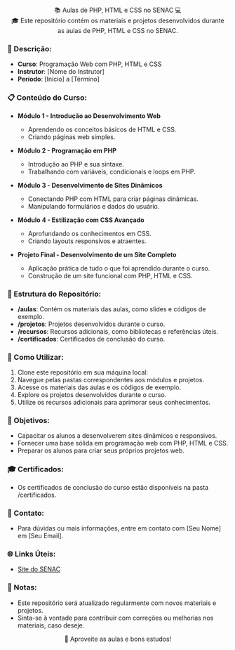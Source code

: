 <div align="center">📚 Aulas de PHP, HTML e CSS no SENAC 💻</div>
<div align="center">🎓 Este repositório contém os materiais e projetos desenvolvidos durante as aulas de PHP, HTML e CSS no SENAC.</div>

### 📌 Descrição:

- **Curso**: Programação Web com PHP, HTML e CSS
- **Instrutor**: [Nome do Instrutor]
- **Período**: [Início] a [Término]

### 📋 Conteúdo do Curso:

- **Módulo 1 - Introdução ao Desenvolvimento Web**
  - Aprendendo os conceitos básicos de HTML e CSS.
  - Criando páginas web simples.
  
- **Módulo 2 - Programação em PHP**
  - Introdução ao PHP e sua sintaxe.
  - Trabalhando com variáveis, condicionais e loops em PHP.
  
- **Módulo 3 - Desenvolvimento de Sites Dinâmicos**
  - Conectando PHP com HTML para criar páginas dinâmicas.
  - Manipulando formulários e dados do usuário.
  
- **Módulo 4 - Estilização com CSS Avançado**
  - Aprofundando os conhecimentos em CSS.
  - Criando layouts responsivos e atraentes.
  
- **Projeto Final - Desenvolvimento de um Site Completo**
  - Aplicação prática de tudo o que foi aprendido durante o curso.
  - Construção de um site funcional com PHP, HTML e CSS.

### 📂 Estrutura do Repositório:

- **/aulas**: Contém os materiais das aulas, como slides e códigos de exemplo.
- **/projetos**: Projetos desenvolvidos durante o curso.
- **/recursos**: Recursos adicionais, como bibliotecas e referências úteis.
- **/certificados**: Certificados de conclusão do curso.

### 💼 Como Utilizar:

1. Clone este repositório em sua máquina local:
2. Navegue pelas pastas correspondentes aos módulos e projetos.
3. Acesse os materiais das aulas e os códigos de exemplo.
4. Explore os projetos desenvolvidos durante o curso.
5. Utilize os recursos adicionais para aprimorar seus conhecimentos.

### 🚀 Objetivos:

- Capacitar os alunos a desenvolverem sites dinâmicos e responsivos.
- Fornecer uma base sólida em programação web com PHP, HTML e CSS.
- Preparar os alunos para criar seus próprios projetos web.

### 🎓 Certificados:

- Os certificados de conclusão do curso estão disponíveis na pasta /certificados.

### 📧 Contato:

- Para dúvidas ou mais informações, entre em contato com [Seu Nome] em [Seu Email].

### 🌐 Links Úteis:

- [Site do SENAC](https://www.senac.br)


### 📝 Notas:

- Este repositório será atualizado regularmente com novos materiais e projetos.
- Sinta-se à vontade para contribuir com correções ou melhorias nos materiais, caso deseje.

<div align="center">🎉 Aproveite as aulas e bons estudos!</div>
